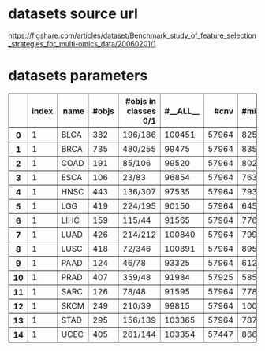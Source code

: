 # datasets source url
https://figshare.com/articles/dataset/Benchmark_study_of_feature_selection_strategies_for_multi-omics_data/20060201/1

# datasets parameters
<div>
<style scoped>
    .dataframe tbody tr th:only-of-type {
        vertical-align: middle;
    }

    .dataframe tbody tr th {
        vertical-align: top;
    }

    .dataframe thead th {
        text-align: right;
    }
</style>
<table border="1" class="dataframe">
  <thead>
    <tr style="text-align: right;">
      <th></th>
      <th>index</th>
      <th>name</th>
      <th>#objs</th>
      <th>#objs in classes 0/1</th>
      <th>#__ALL__</th>
      <th>#cnv</th>
      <th>#mirna</th>
      <th>#mutation</th>
      <th>#rna</th>
    </tr>
  </thead>
  <tbody>
    <tr>
      <th>0</th>
      <td>1</td>
      <td>BLCA</td>
      <td>382</td>
      <td>196/186</td>
      <td>100451</td>
      <td>57964</td>
      <td>825</td>
      <td>18576</td>
      <td>23081</td>
    </tr>
    <tr>
      <th>1</th>
      <td>1</td>
      <td>BRCA</td>
      <td>735</td>
      <td>480/255</td>
      <td>99475</td>
      <td>57964</td>
      <td>835</td>
      <td>17974</td>
      <td>22694</td>
    </tr>
    <tr>
      <th>2</th>
      <td>1</td>
      <td>COAD</td>
      <td>191</td>
      <td>85/106</td>
      <td>99520</td>
      <td>57964</td>
      <td>802</td>
      <td>18537</td>
      <td>22210</td>
    </tr>
    <tr>
      <th>3</th>
      <td>1</td>
      <td>ESCA</td>
      <td>106</td>
      <td>23/83</td>
      <td>96854</td>
      <td>57964</td>
      <td>763</td>
      <td>12627</td>
      <td>25494</td>
    </tr>
    <tr>
      <th>4</th>
      <td>1</td>
      <td>HNSC</td>
      <td>443</td>
      <td>136/307</td>
      <td>97535</td>
      <td>57964</td>
      <td>793</td>
      <td>17247</td>
      <td>21520</td>
    </tr>
    <tr>
      <th>5</th>
      <td>1</td>
      <td>LGG</td>
      <td>419</td>
      <td>224/195</td>
      <td>90150</td>
      <td>57964</td>
      <td>645</td>
      <td>9234</td>
      <td>22297</td>
    </tr>
    <tr>
      <th>6</th>
      <td>1</td>
      <td>LIHC</td>
      <td>159</td>
      <td>115/44</td>
      <td>91565</td>
      <td>57964</td>
      <td>776</td>
      <td>11820</td>
      <td>20994</td>
    </tr>
    <tr>
      <th>7</th>
      <td>1</td>
      <td>LUAD</td>
      <td>426</td>
      <td>214/212</td>
      <td>100840</td>
      <td>57964</td>
      <td>799</td>
      <td>18387</td>
      <td>23681</td>
    </tr>
    <tr>
      <th>8</th>
      <td>1</td>
      <td>LUSC</td>
      <td>418</td>
      <td>72/346</td>
      <td>100891</td>
      <td>57964</td>
      <td>895</td>
      <td>18499</td>
      <td>23524</td>
    </tr>
    <tr>
      <th>9</th>
      <td>1</td>
      <td>PAAD</td>
      <td>124</td>
      <td>46/78</td>
      <td>93325</td>
      <td>57964</td>
      <td>612</td>
      <td>12391</td>
      <td>22348</td>
    </tr>
    <tr>
      <th>10</th>
      <td>1</td>
      <td>PRAD</td>
      <td>407</td>
      <td>359/48</td>
      <td>91984</td>
      <td>57925</td>
      <td>585</td>
      <td>11701</td>
      <td>21769</td>
    </tr>
    <tr>
      <th>11</th>
      <td>1</td>
      <td>SARC</td>
      <td>126</td>
      <td>78/48</td>
      <td>91595</td>
      <td>57964</td>
      <td>778</td>
      <td>10000</td>
      <td>22842</td>
    </tr>
    <tr>
      <th>12</th>
      <td>1</td>
      <td>SKCM</td>
      <td>249</td>
      <td>210/39</td>
      <td>99815</td>
      <td>57964</td>
      <td>1002</td>
      <td>18592</td>
      <td>22248</td>
    </tr>
    <tr>
      <th>13</th>
      <td>1</td>
      <td>STAD</td>
      <td>295</td>
      <td>156/139</td>
      <td>103365</td>
      <td>57964</td>
      <td>787</td>
      <td>18580</td>
      <td>26027</td>
    </tr>
    <tr>
      <th>14</th>
      <td>1</td>
      <td>UCEC</td>
      <td>405</td>
      <td>261/144</td>
      <td>103354</td>
      <td>57447</td>
      <td>866</td>
      <td>21052</td>
      <td>23978</td>
    </tr>
  </tbody>
</table>
</div>
